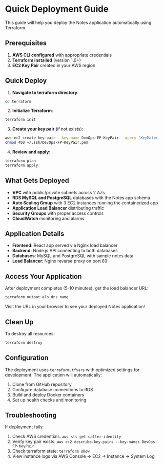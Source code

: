 # Quick Deployment Guide

This guide will help you deploy the Notes application automatically using Terraform.

## Prerequisites

1. **AWS CLI configured** with appropriate credentials
2. **Terraform installed** (version 1.0+)
3. **EC2 Key Pair** created in your AWS region

## Quick Deploy

1. **Navigate to terraform directory**:
```bash
cd terraform
```

2. **Initialize Terraform**:
```bash
terraform init
```

3. **Create your key pair** (if not exists):
```bash
aws ec2 create-key-pair --key-name DevOps-FP-KeyPair --query 'KeyMaterial' --output text > ~/.ssh/DevOps-FP-KeyPair.pem
chmod 400 ~/.ssh/DevOps-FP-KeyPair.pem
```

4. **Review and apply**:
```bash
terraform plan
terraform apply
```

## What Gets Deployed

- **VPC** with public/private subnets across 2 AZs
- **RDS MySQL and PostgreSQL** databases with the Notes app schema
- **Auto Scaling Group** with 3 EC2 instances running the containerized app
- **Application Load Balancer** distributing traffic
- **Security Groups** with proper access controls
- **CloudWatch** monitoring and alarms

## Application Details

- **Frontend**: React app served via Nginx load balancer
- **Backend**: Node.js API connecting to both databases
- **Databases**: MySQL and PostgreSQL with sample notes data
- **Load Balancer**: Nginx reverse proxy on port 80

## Access Your Application

After deployment completes (5-10 minutes), get the load balancer URL:

```bash
terraform output alb_dns_name
```

Visit the URL in your browser to see your deployed Notes application!

## Clean Up

To destroy all resources:

```bash
terraform destroy
```

## Configuration

The deployment uses `terraform.tfvars` with optimized settings for development. The application will automatically:

1. Clone from GitHub repository
2. Configure database connections to RDS
3. Build and deploy Docker containers
4. Set up health checks and monitoring

## Troubleshooting

If deployment fails:

1. Check AWS credentials: `aws sts get-caller-identity`
2. Verify key pair exists: `aws ec2 describe-key-pairs --key-names DevOps-FP-KeyPair`
3. Check terraform state: `terraform show`
4. View instance logs via AWS Console → EC2 → Instance → System Log 